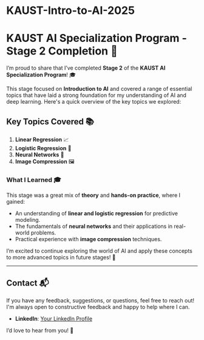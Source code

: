 # KAUST-Intro-to-AI-2025
# KAUST AI Specialization Program - Stage 2 Completion 🎉

I’m proud to share that I’ve completed **Stage 2** of the **KAUST AI Specialization Program**! 🎓

This stage focused on **Introduction to AI** and covered a range of essential topics that have laid a strong foundation for my understanding of AI and deep learning. Here's a quick overview of the key topics we explored:

## Key Topics Covered 📚
1. **Linear Regression** 📈
2. **Logistic Regression** 🔢
3. **Neural Networks** 🧠
4. **Image Compression** 🖼️

### What I Learned 🎓
This stage was a great mix of **theory** and **hands-on practice**, where I gained:
- An understanding of **linear and logistic regression** for predictive modeling.
- The fundamentals of **neural networks** and their applications in real-world problems.
- Practical experience with **image compression** techniques.
  
I’m excited to continue exploring the world of AI and apply these concepts to more advanced topics in future stages! 🚀

---
## Contact 📬

If you have any feedback, suggestions, or questions, feel free to reach out! I'm always open to constructive feedback and happy to help where I can.
- **LinkedIn**: [Your LinkedIn Profile](https://www.linkedin.com/in/sama-alharbi-831753201/)

I’d love to hear from you! 🙂
